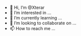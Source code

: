 - 👋 Hi, I’m @Xterar
- 👀 I’m interested in ...
- 🌱 I’m currently learning ...
- 💞️ I’m looking to collaborate on ...
- 📫 How to reach me ...

<!---
Xterar/Xterar is a ✨ special ✨ repository because its `README.md` (this file) appears on your GitHub profile.
You can click the Preview link to take a look at your changes.
--->
